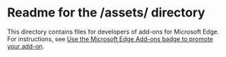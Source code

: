 # Readme for the /assets/ directory

This directory contains files for developers of add-ons for Microsoft Edge.  For instructions, see [Use the Microsoft Edge Add-ons badge to promote your add-on](https://learn.microsoft.com/microsoft-edge/extensions/publish/add-ons-badge).
